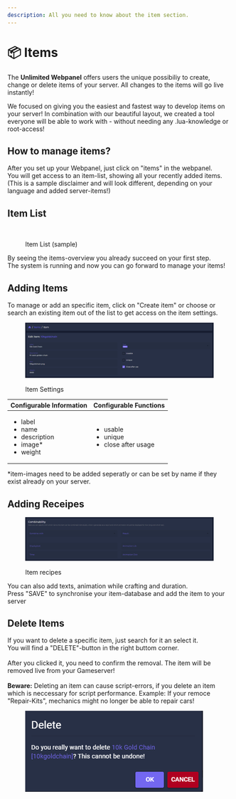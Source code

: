 ```yaml
---
description: All you need to know about the item section.
---
```


# 📦 Items

The **Unlimited Webpanel** offers users the unique possibiliy to create, change or delete items of your server. All changes to the items will go live instantly!&#x20;

We focused on giving you the easiest and fastest way to develop items on your server! In combination with our beautiful layout, we created a tool everyone will be able to work with              - without needing any .lua-knowledge or root-access!

## **How to manage items?**

After you set up your Webpanel, just click on "items" in the webpanel.\
You will get access to an item-list, showing all your recently added items.\
(This is a sample disclaimer and will look different, depending on your language and added server-items!)

## Item List

<figure><img src="../../.gitbook/assets/itemübersicht.PNG" alt=""><figcaption><p>Item List (sample)</p></figcaption></figure>

By seeing the items-overview you already succeed on your first step.\
The system is running and now you can go forward to manage your items!

## Adding Items

To manage or add an specific item, click on "Create item" or choose or search an existing item out of the list to get access on the item settings.

<figure><img src="../../.gitbook/assets/items.PNG" alt=""><figcaption><p>Item Settings</p></figcaption></figure>

| Configurable Information                                                               | Configurable Functions                                            |
| -------------------------------------------------------------------------------------- | ----------------------------------------------------------------- |
| <ul><li>label</li><li>name</li><li>description</li><li>image*</li><li>weight</li></ul> | <ul><li>usable</li><li>unique</li><li>close after usage</li></ul> |

\*item-images need to be added seperatly or can be set by name if they exist already on your server.

## Adding Receipes

<figure><img src="../../.gitbook/assets/items2.PNG" alt=""><figcaption><p>Item recipes</p></figcaption></figure>

You can also add texts, animation while crafting and duration.\
Press "SAVE" to synchronise your item-database and add the item to your server

## Delete Items

If you want to delete a specific item, just search for it an select it.\
You will find a "DELETE"-button in the right buttom corner.\
\
After you clicked it, you need to confirm the removal. The item will be removed live from your Gameserver!\
\
**Beware:** Deleting an item can cause script-errors, if you delete an item which is neccessary for script performance. Example: If your remoce "Repair-Kits", mechanics might no longer be able to repair cars!

<figure><img src="../../.gitbook/assets/deleteitem.PNG" alt=""><figcaption></figcaption></figure>

